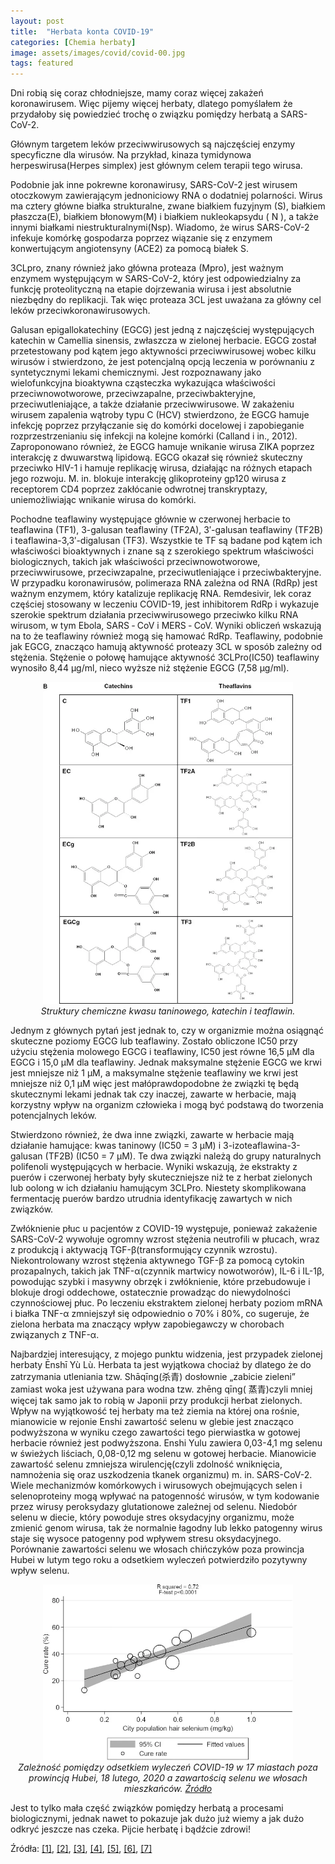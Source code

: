 ```yaml
---
layout: post
title:  "Herbata konta COVID-19"
categories: [Chemia herbaty]
image: assets/images/covid/covid-00.jpg
tags: featured
---
```


Dni robią się coraz chłodniejsze, mamy coraz więcej zakażeń koronawirusem. Więc pijemy więcej herbaty, dlatego pomyślałem że przydałoby się powiedzieć trochę o związku pomiędzy herbatą a SARS-CoV-2.

Głównym targetem leków przeciwwirusowych są najczęściej enzymy specyficzne dla wirusów. Na przykład, kinaza tymidynowa herpeswirusa(Herpes simplex) jest głównym celem terapii tego wirusa.

Podobnie jak inne pokrewne koronawirusy, SARS-CoV-2 jest wirusem otoczkowym zawierającym jednoniciowy RNA o dodatniej polarności. Wirus ma cztery główne białka strukturalne, zwane białkiem fuzyjnym (S), białkiem płaszcza(E), białkiem błonowym(M) i białkiem nukleokapsydu ( N ), a także innymi białkami niestrukturalnymi(Nsp). Wiadomo, że wirus SARS-CoV-2 infekuje komórkę gospodarza poprzez wiązanie się z enzymem konwertującym angiotensyny (ACE2) za pomocą białek S.

3CLpro, znany również jako główna proteaza (Mpro), jest ważnym enzymem występującym w SARS-CoV-2, który jest odpowiedzialny za funkcję proteolityczną na etapie dojrzewania wirusa i jest absolutnie niezbędny do replikacji. Tak więc proteaza 3CL jest uważana za główny cel leków przeciwkoronawirusowych.

Galusan epigallokatechiny (EGCG) jest jedną z najczęściej występujących katechin w Camellia sinensis, zwłaszcza w zielonej herbacie. EGCG został przetestowany pod kątem jego aktywności przeciwwirusowej wobec kilku wirusów i stwierdzono, że jest potencjalną opcją leczenia w porównaniu z syntetycznymi lekami chemicznymi. Jest rozpoznawany jako wielofunkcyjna bioaktywna cząsteczka wykazująca właściwości przeciwnowotworowe, przeciwzapalne, przeciwbakteryjne, przeciwutleniające, a także działanie przeciwwirusowe. W zakażeniu wirusem zapalenia wątroby typu C (HCV) stwierdzono, że EGCG hamuje infekcję poprzez przyłączanie się do komórki docelowej i zapobieganie rozprzestrzenianiu się infekcji na kolejne komórki (Calland i in., 2012). Zaproponowano również, że EGCG hamuje wnikanie wirusa ZIKA poprzez interakcję z dwuwarstwą lipidową. EGCG okazał się również skuteczny przeciwko HIV-1 i hamuje replikację wirusa, działając na różnych etapach jego rozwoju. M. in. blokuje interakcję  glikoproteiny gp120 wirusa z receptorem CD4 poprzez zakłócanie odwrotnej transkryptazy, uniemożliwiając wnikanie wirusa do komórki.

Pochodne teaflawiny występujące głównie w czerwonej herbacie to teaflawina (TF1), 3-galusan teaflawiny (TF2A), 3′-galusan teaflawiny (TF2B) i teaflawina-3,3′-digalusan (TF3). Wszystkie te TF są badane pod kątem ich właściwości bioaktywnych i znane są z szerokiego spektrum właściwości biologicznych, takich jak właściwości przeciwnowotworowe, przeciwwirusowe, przeciwzapalne, przeciwutleniające i przeciwbakteryjne. W przypadku koronawirusów, polimeraza RNA zależna od RNA (RdRp) jest ważnym enzymem, który katalizuje replikację RNA. Remdesivir, lek coraz częściej stosowany w leczeniu COVID-19, jest inhibitorem RdRp i wykazuje szerokie spektrum działania przeciwwirusowego przeciwko kilku RNA wirusom, w tym Ebola, SARS ‐ CoV i MERS ‐ CoV. Wyniki obliczeń wskazują na to że teaflawiny również mogą się hamować RdRp. Teaflawiny, podobnie jak EGCG, znacząco hamują aktywność proteazy 3CL w sposób zależny od stężenia. Stężenie o połowę hamujące aktywność 3CLPro(IC50) teaflawiny wynosiło 8,44 μg/ml, nieco wyższe niż stężenie EGCG (7,58 μg/ml).

<p align="center">
  <img alt="covid-tf" src="/assets/images/covid/covid-1.webp" width="400">
  <br>
    <em><i>Struktury chemiczne kwasu taninowego, katechin i teaflawin. </i></em>
</p>

Jednym z głównych pytań jest jednak to, czy w organizmie można osiągnąć skuteczne poziomy EGCG lub teaflawiny. Zostało obliczone IC50 przy użyciu stężenia molowego EGCG i teaflawiny, IC50 jest równe 16,5 μM dla EGCG i 15,0 μM dla teaflawiny. Jednak maksymalne stężenie EGCG we krwi jest mniejsze niż 1 μM, a maksymalne stężenie teaflawiny we krwi jest mniejsze niż 0,1 μM więc jest małóprawdopodobne że związki tę będą skutecznymi lekami jednak tak czy inaczej, zawarte w herbacie, mają korzystny wpływ na organizm człowieka i mogą być podstawą do tworzenia potencjalnych leków.

Stwierdzono również, że dwa inne związki, zawarte w herbacie mają działanie hamujące: kwas taninowy (IC50 = 3 µM) i 3-izoteaflawina-3-galusan (TF2B) (IC50 = 7 µM). Te dwa związki należą do grupy naturalnych polifenoli występujących w herbacie. Wyniki wskazują, że ekstrakty z puerów i czerwonej herbaty były skuteczniejsze niż te z herbat zielonych lub oolong w ich działaniu hamującym 3CLPro. Niestety skomplikowana fermentację puerów bardzo utrudnia identyfikację zawartych w nich związków.

Zwłóknienie płuc u pacjentów z COVID-19 występuje, ponieważ zakażenie SARS-CoV-2 wywołuje ogromny wzrost stężenia neutrofili w płucach, wraz z produkcją i aktywacją TGF-β(transformujący czynnik wzrostu). Niekontrolowany wzrost stężenia aktywnego TGF-β za pomocą cytokin prozapalnych, takich jak TNF-α(czynnik martwicy nowotworów), IL-6 i IL-1β, powodując szybki i masywny obrzęk i zwłóknienie, które przebudowuje i  blokuje drogi oddechowe, ostatecznie prowadząc do niewydolności czynnościowej płuc. Po leczeniu ekstraktem zielonej herbaty poziom mRNA i białka TNF-α zmniejszył się odpowiednio o 70% i 80%, co sugeruje, że zielona herbata ma znaczący wpływ zapobiegawczy w chorobach związanych z TNF-α.

Najbardziej interesujący, z mojego punktu widzenia, jest przypadek zielonej herbaty Ēnshī Yù Lù. Herbata ta jest wyjątkowa chociaż by dlatego że do zatrzymania utleniania tzw. Shāqīng(杀青) dosłownie „zabicie zieleni” zamiast woka jest używana para wodna tzw. zhēng qīng( 蒸青)czyli mniej więcej tak samo jak to robią w Japonii przy produkcji herbat zielonych. Wpływ na wyjątkowość tej herbaty ma też ziemia na której ona rośnie, mianowicie w rejonie Enshi zawartość selenu w glebie jest znacząco podwyższona w wyniku czego zawartości tego pierwiastka w gotowej herbacie również jest podwyższona. Enshi Yulu zawiera 0,03-4,1 mg selenu w świeżych liściach, 0,08-0,12 mg selenu w gotowej herbacie. Mianowicie zawartość selenu zmniejsza wirulencję(czyli zdolność wniknięcia, namnożenia się oraz uszkodzenia tkanek organizmu) m. in. SARS-CoV-2. Wiele mechanizmów komórkowych i wirusowych obejmujących selen i selenoproteiny mogą wpływać na patogenność wirusów, w tym kodowanie przez wirusy peroksydazy glutationowe zależnej od selenu. Niedobór selenu w diecie, który powoduje stres oksydacyjny organizmu, może zmienić genom wirusa, tak że normalnie łagodny lub lekko patogenny wirus staje się wysoce patogenny pod wpływem stresu oksydacyjnego. Porównanie zawartości selenu we włosach chińczyków poza prowincja Hubei w lutym tego roku a odsetkiem wyleczeń potwierdziło pozytywny wpływ selenu.

<p align="center">
  <img alt="covid-Se" src="/assets/images/covid/covid-0.webp" width="400">
  <br>
    <em><i>Zależność pomiędzy odsetkiem wyleczeń COVID-19 w 17 miastach poza prowincją Hubei, 18 lutego, 2020 a zawartością selenu we włosach mieszkańców. <a href='https://doi.org/10.1590/S1517-83822012000400001'>Źródło</a> </i></em>
</p>

Jest to tylko mała część związków pomiędzy herbatą a procesami biologicznymi, jednak nawet to pokazuje jak dużo już wiemy a jak dużo odkryć jeszcze nas czeka. Pijcie herbatę i bądźcie zdrowi!

Źródła:
[[1]](https://www.ncbi.nlm.nih.gov/pmc/articles/PMC7499281/),
[[2]](https://www.ncbi.nlm.nih.gov/pmc/articles/PMC7367004/),
[[3]](https://pubmed.ncbi.nlm.nih.gov/31487871/),
[[4]](https://www.ncbi.nlm.nih.gov/pmc/articles/PMC7332865/),
[[5]](https://baike.baidu.com/item/恩施玉露),
[[6]](https://onlinelibrary.wiley.com/doi/full/10.1002/jmv.25761?fbclid=IwAR1-ox3hIV5KUALJu5Fj1nO1kRqF0QDhN4eR3xB9XiHw7qawW3g5Z9NHhJ8),
[[7]](https://www.ncbi.nlm.nih.gov/pmc/articles/PMC7367004/?fbclid=IwAR2mDCOeaxIfYxvaV9Wa48nkoAciEeXGmfd4B3DTMQUd9RcHFp6KSMN2pxI)
